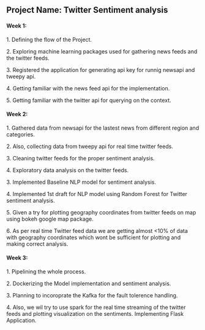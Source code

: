 <h2>Project Name: Twitter Sentiment analysis</h2>
  
<h4>Week 1:</h4>
<p>1. Defining the flow of the Project.
<p>2. Exploring machine learning packages used for gathering news feeds and the twitter feeds.
<p>3. Registered the application for generating api key for runnig newsapi and tweepy api.
<p>4. Getting familiar with the news feed api for the implementation.
<p>5. Getting familiar with the twitter api for querying on the context.

<h4>Week 2:</h4>
<p>1. Gathered data from newsapi for the lastest news from different region and categories.
<p>2. Also, collecting data from tweepy api for real time twitter feeds.
<p>3. Cleaning twitter feeds for the proper sentiment analysis.
<p>4. Exploratory data analysis on the twitter feeds.
<p>3. Implemented Baseline NLP model for sentiment analysis.
<p>4. Implemented 1st draft for NLP model using Random Forest for Twitter sentiment analysis.
<p>5. Given a try for plotting geography coordinates from twitter feeds on map using bokeh google map package.
<p>6. As per real time Twitter feed data we are getting almost <10% of data with geography coordinates which wont be sufficient for plotting and making correct analysis.

<h4>Week 3:</h4>
<p>1. Pipelining the whole process.
<p>2. Dockerizing the Model implementation and sentiment analysis.
<p>3. Planning to incoroprate the Kafka for the fault tolerence handling.
<p>4. Also, we wil try to use spark for the real time streaming of the twitter feeds and plotting visualization on the sentiments.
Implementing Flask Application.
